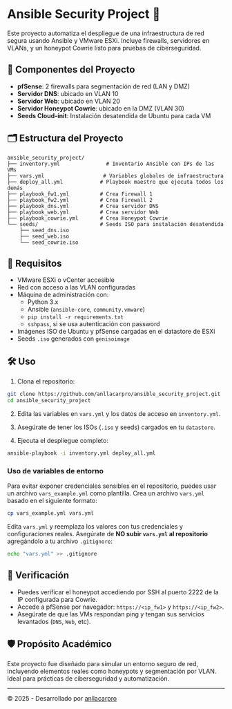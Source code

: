 # Ansible Security Project 🔐

Este proyecto automatiza el despliegue de una infraestructura de red segura usando Ansible y VMware ESXi. Incluye firewalls, servidores en VLANs, y un honeypot Cowrie listo para pruebas de ciberseguridad.

## 🧩 Componentes del Proyecto

- **pfSense**: 2 firewalls para segmentación de red (LAN y DMZ)
- **Servidor DNS**: ubicado en VLAN 10
- **Servidor Web**: ubicado en VLAN 20
- **Servidor Honeypot Cowrie**: ubicado en la DMZ (VLAN 30)
- **Seeds Cloud-init**: Instalación desatendida de Ubuntu para cada VM

## 🗂 Estructura del Proyecto

```
ansible_security_project/
├── inventory.yml               # Inventario Ansible con IPs de las VMs
├── vars.yml                   # Variables globales de infraestructura
├── deploy_all.yml            # Playbook maestro que ejecuta todos los demás
├── playbook_fw1.yml          # Crea Firewall 1
├── playbook_fw2.yml          # Crea Firewall 2
├── playbook_dns.yml          # Crea servidor DNS
├── playbook_web.yml          # Crea servidor Web
├── playbook_cowrie.yml       # Crea Honeypot Cowrie
└── seeds/                    # Seeds ISO para instalación desatendida
    ├── seed_dns.iso
    ├── seed_web.iso
    └── seed_cowrie.iso
```

## 🚀 Requisitos

- VMware ESXi o vCenter accesible
- Red con acceso a las VLAN configuradas
- Máquina de administración con:
  - Python 3.x
  - Ansible (`ansible-core`, `community.vmware`)
  - `pip install -r requirements.txt`
  - `sshpass`, si se usa autenticación con password
- Imágenes ISO de Ubuntu y pfSense cargadas en el datastore de ESXi
- Seeds `.iso` generados con `genisoimage`

## 🛠 Uso

1. Clona el repositorio:

```bash
git clone https://github.com/anllacarpro/ansible_security_project.git
cd ansible_security_project
```

2. Edita las variables en `vars.yml` y los datos de acceso en `inventory.yml`.

3. Asegúrate de tener los ISOs (`.iso` y seeds) cargados en tu `datastore`.

4. Ejecuta el despliegue completo:

```bash
ansible-playbook -i inventory.yml deploy_all.yml
```
### Uso de variables de entorno

Para evitar exponer credenciales sensibles en el repositorio, puedes usar un archivo `vars_example.yml` como plantilla. Crea un archivo `vars.yml` basado en el siguiente formato:

```bash
cp vars_example.yml vars.yml
```

Edita `vars.yml` y reemplaza los valores con tus credenciales y configuraciones reales. Asegúrate de **NO subir `vars.yml` al repositorio** agregándolo a tu archivo `.gitignore`:

```bash
echo "vars.yml" >> .gitignore
```
## 🧪 Verificación

- Puedes verificar el honeypot accediendo por SSH al puerto 2222 de la IP configurada para Cowrie.
- Accede a pfSense por navegador: `https://<ip_fw1>` y `https://<ip_fw2>`.
- Asegúrate de que las VMs respondan ping y tengan sus servicios levantados (`DNS`, `Web`, etc).

## 🛡 Propósito Académico

Este proyecto fue diseñado para simular un entorno seguro de red, incluyendo elementos reales como honeypots y segmentación por VLAN. Ideal para prácticas de ciberseguridad y automatización.

---

© 2025 - Desarrollado por [anllacarpro](https://github.com/anllacarpro)
